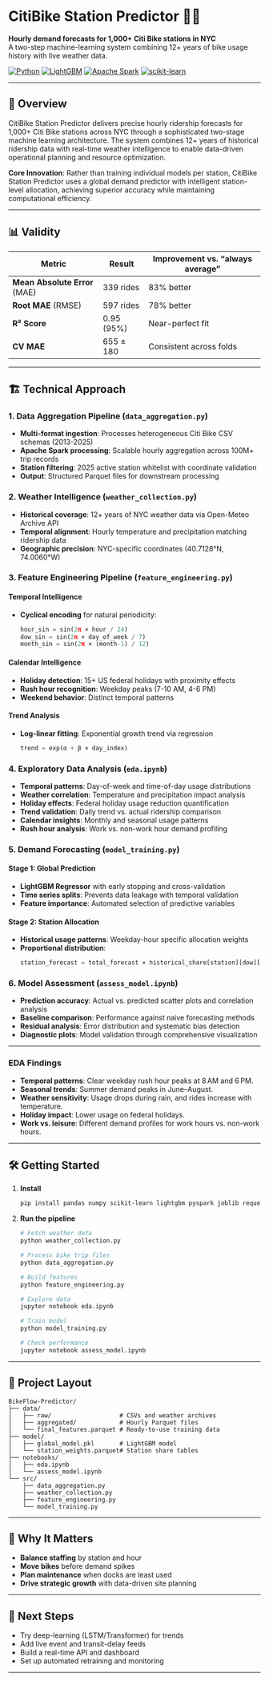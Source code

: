 # CitiBike Station Predictor 🚴‍♂️

**Hourly demand forecasts for 1,000+ Citi Bike stations in NYC**  
A two-step machine-learning system combining 12+ years of bike usage history with live weather data.

[![Python](https://img.shields.io/badge/Python-3.8+-blue.svg)](https://python.org) [![LightGBM](https://img.shields.io/badge/LightGBM-Latest-brightgreen.svg)](https://lightgbm.readthedocs.io) [![Apache Spark](https://img.shields.io/badge/Apache%20Spark-3.0+-orange.svg)](https://spark.apache.org) [![scikit-learn](https://img.shields.io/badge/scikit--learn-Latest-red.svg)](https://scikit-learn.org)

---

## 🚀 Overview
CitiBike Station Predictor delivers precise hourly ridership forecasts for 1,000+ Citi Bike stations across NYC through a sophisticated two-stage machine learning architecture. The system combines 12+ years of historical ridership data with real-time weather intelligence to enable data-driven operational planning and resource optimization.

**Core Innovation**: Rather than training individual models per station, CitiBike Station Predictor uses a global demand predictor with intelligent station-level allocation, achieving superior accuracy while maintaining computational efficiency.

---

## 📊 Validity

| Metric         | Result      | Improvement vs. “always average” |
| -------------- | ----------- | ------------------------------- |
| **Mean Absolute Error** (MAE) | 339 rides     | 83% better                    |
| **Root MAE** (RMSE)   | 597 rides     | 78% better                    |
| **R² Score**    | 0.95 (95%)  | Near-perfect fit               |
| **CV MAE**      | 655 ± 180   | Consistent across folds        |

---

## 🏗️ Technical Approach

### 1. Data Aggregation Pipeline (`data_aggregation.py`)
- **Multi-format ingestion**: Processes heterogeneous Citi Bike CSV schemas (2013-2025)
- **Apache Spark processing**: Scalable hourly aggregation across 100M+ trip records
- **Station filtering**: 2025 active station whitelist with coordinate validation
- **Output**: Structured Parquet files for downstream processing

### 2. Weather Intelligence (`weather_collection.py`)
- **Historical coverage**: 12+ years of NYC weather data via Open-Meteo Archive API
- **Temporal alignment**: Hourly temperature and precipitation matching ridership data
- **Geographic precision**: NYC-specific coordinates (40.7128°N, 74.0060°W)

### 3. Feature Engineering Pipeline (`feature_engineering.py`)
#### Temporal Intelligence
- **Cyclical encoding** for natural periodicity:
  ```python
  hour_sin = sin(2π × hour / 24)
  dow_sin = sin(2π × day_of_week / 7)
  month_sin = sin(2π × (month-1) / 12)
  ```
#### Calendar Intelligence
- **Holiday detection**: 15+ US federal holidays with proximity effects
- **Rush hour recognition**: Weekday peaks (7-10 AM, 4-6 PM)
- **Weekend behavior**: Distinct temporal patterns

#### Trend Analysis
- **Log-linear fitting**: Exponential growth trend via regression
  ```python
  trend = exp(α + β × day_index)
  ```

### 4. Exploratory Data Analysis (`eda.ipynb`)
- **Temporal patterns**: Day-of-week and time-of-day usage distributions
- **Weather correlation**: Temperature and precipitation impact analysis
- **Holiday effects**: Federal holiday usage reduction quantification
- **Trend validation**: Daily trend vs. actual ridership comparison
- **Calendar insights**: Monthly and seasonal usage patterns
- **Rush hour analysis**: Work vs. non-work hour demand profiling

### 5. Demand Forecasting (`model_training.py`)
#### Stage 1: Global Prediction
- **LightGBM Regressor** with early stopping and cross-validation
- **Time series splits**: Prevents data leakage with temporal validation
- **Feature importance**: Automated selection of predictive variables

#### Stage 2: Station Allocation
- **Historical usage patterns**: Weekday-hour specific allocation weights
- **Proportional distribution**: 
  ```python
  station_forecast = total_forecast × historical_share[station][dow][hour]
  ```

### 6. Model Assessment (`assess_model.ipynb`)
- **Prediction accuracy**: Actual vs. predicted scatter plots and correlation analysis
- **Baseline comparison**: Performance against naive forecasting methods
- **Residual analysis**: Error distribution and systematic bias detection
- **Diagnostic plots**: Model validation through comprehensive visualization

---

### EDA Findings

- **Temporal patterns**: Clear weekday rush hour peaks at 8 AM and 6 PM.
- **Seasonal trends**: Summer demand peaks in June–August.
- **Weather sensitivity**: Usage drops during rain, and rides increase with temperature.
- **Holiday impact**: Lower usage on federal holidays.
- **Work vs. leisure**: Different demand profiles for work hours vs. non-work hours.

---

## 🛠️ Getting Started

1. **Install**  
   ```bash
   pip install pandas numpy scikit-learn lightgbm pyspark joblib requests
   ```
2. **Run the pipeline**  
   ```bash
   # Fetch weather data
   python weather_collection.py

   # Process bike trip files
   python data_aggregation.py

   # Build features
   python feature_engineering.py

   # Explore data
   jupyter notebook eda.ipynb

   # Train model
   python model_training.py

   # Check performance
   jupyter notebook assess_model.ipynb
   ```

---

## 📁 Project Layout

```
BikeFlow-Predictor/
├── data/
│   ├── raw/                   # CSVs and weather archives
│   ├── aggregated/            # Hourly Parquet files
│   └── final_features.parquet # Ready-to-use training data
├── model/
│   ├── global_model.pkl       # LightGBM model
│   └── station_weights.parquet# Station share tables
├── notebooks/
│   ├── eda.ipynb
│   └── assess_model.ipynb
└── src/
    ├── data_aggregation.py
    ├── weather_collection.py
    ├── feature_engineering.py
    └── model_training.py
```

---

## 🎯 Why It Matters

- **Balance staffing** by station and hour  
- **Move bikes** before demand spikes  
- **Plan maintenance** when docks are least used  
- **Drive strategic growth** with data-driven site planning

---

## 🔮 Next Steps

- Try deep-learning (LSTM/Transformer) for trends  
- Add live event and transit-delay feeds  
- Build a real-time API and dashboard  
- Set up automated retraining and monitoring

---
